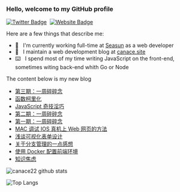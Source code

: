 ### Hello, welcome to my GitHub profile

[![Twitter Badge](https://img.shields.io/badge/-@Canace22-1ca0f1?style=flat-square&labelColor=1ca0f1&logo=twitter&logoColor=white&link=https://twitter.com/CanaceSteve)](https://twitter.com/CanaceSteve)&nbsp;&nbsp;[![Website Badge](https://img.shields.io/badge/-canace.site-0d3b73?style=flat-square&logo=website&logoColor=white&link=https://canace.site/)](https://canace.site/)

Here are a few things that describe me:

- 💼&nbsp;&nbsp; I'm currently working full-time at [Seasun](https://www.xishanju.com/) as a web developer
- 📝&nbsp;&nbsp; I maintain a web development blog at [canace.site](https://canace.site/)
- ⌨️&nbsp;&nbsp; I spend most of my time writing JavaScript on the front-end, sometimes witing back-end whith Go or Node

The content below is my new blog

<!-- BLOG-POST-LIST:START -->
- [第三期：一周碎碎念](https://canace.site/issue-03/)
- [函数柯里化](https://canace.site/%E5%87%BD%E6%95%B0%E6%9F%AF%E9%87%8C%E5%8C%96/)
- [JavaScript 奇技淫巧](https://canace.site/JavaScript%E5%A5%87%E6%8A%80%E6%B7%AB%E5%B7%A7/)
- [第二期：一周碎碎念](https://canace.site/issue-2/)
- [第一期：一周碎碎念](https://canace.site/issue-1/)
- [MAC 调试 IOS 真机上 Web 网页的方法](https://canace.site/mac%E8%B0%83%E8%AF%95ios%E7%9C%9F%E6%9C%BA%E4%B8%8Aweb%E7%BD%91%E9%A1%B5%E7%9A%84%E6%96%B9%E6%B3%95/)
- [浅谈可视化表单设计](https://canace.site/%E6%B5%85%E8%B0%88%E5%8F%AF%E8%A7%86%E5%8C%96%E8%A1%A8%E5%8D%95%E8%AE%BE%E8%AE%A1/)
- [关于分支管理的一点感想](https://canace.site/%E5%85%B3%E4%BA%8E%E5%88%86%E6%94%AF%E7%AE%A1%E7%90%86%E7%9A%84%E4%B8%80%E7%82%B9%E6%84%9F%E6%83%B3/)
- [使用 Docker 配置前端环境](https://canace.site/docker%E9%85%8D%E7%BD%AE%E5%89%8D%E7%AB%AF%E7%8E%AF%E5%A2%83/)
- [知识焦虑](https://canace.site/%E7%9F%A5%E8%AF%86%E7%84%A6%E8%99%91/)
<!-- BLOG-POST-LIST:END -->

![canace22 github stats](https://github-readme-stats.vercel.app/api?username=canace22&count_private=true&show_icons=true&theme=vue)

![Top Langs](https://github-readme-stats.vercel.app/api/top-langs/?username=canace22&count_private=true&layout=compact)



